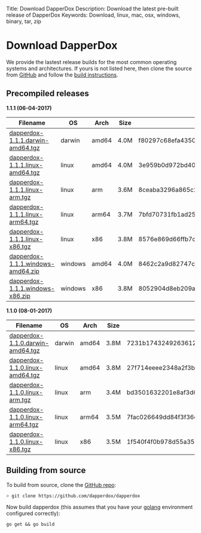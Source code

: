 Title: Download DapperDox
Description: Download the latest pre-built release of DapperDox
Keywords: Download, linux, mac, osx, windows, binary, tar, zip

# Download DapperDox

We provide the lastest release builds for the most common operating systems and architectures.
If yours is not listed here, then clone the source from [GitHub](http://github.com/dapperdox/dapperdox) and follow the [build instructions](#building-from-source).

## Precompiled releases

**1.1.1 (06-04-2017)**

| Filename | OS   | Arch | Size | Checksum |
| -------- | ---- | ---- | ---- | -------- |
[dapperdox-1.1.1.darwin-amd64.tgz](https://github.com/DapperDox/dapperdox/releases/download/v1.1.1/dapperdox-1.1.1.darwin-amd64.tgz) | darwin | amd64 | 4.0M | f80297c68efa43502c1e98e6eef508ffe9df91854ce93127e62781d9b0617919 |
[dapperdox-1.1.1.linux-amd64.tgz](https://github.com/DapperDox/dapperdox/releases/download/v1.1.1/dapperdox-1.1.1.linux-amd64.tgz) | linux | amd64 | 4.0M | 3e959b0d972bd4035a46a45810b3afc3faf64d6c7a8173aed4ba7dd1a7a1e846 |
[dapperdox-1.1.1.linux-arm.tgz](https://github.com/DapperDox/dapperdox/releases/download/v1.1.1/dapperdox-1.1.1.linux-arm.tgz) | linux | arm | 3.6M | 8ceaba3296a865c2b734534ffa19403c07b6b0548f8b1cf5d6f25c32ede522d5 |
[dapperdox-1.1.1.linux-arm64.tgz](https://github.com/DapperDox/dapperdox/releases/download/v1.1.1/dapperdox-1.1.1.linux-arm64.tgz) | linux | arm64 | 3.7M | 7bfd70731fb1ad250872be854b99330f93a66c6b38b69b6b235a5dde5f341240 |
[dapperdox-1.1.1.linux-x86.tgz](https://github.com/DapperDox/dapperdox/releases/download/v1.1.1/dapperdox-1.1.1.linux-x86.tgz) | linux | x86 | 3.8M | 8576e869d66ffb7ce1bdfaf3e267fcc42471c2ace2095bcf63ae9b31c99b7b46 |
[dapperdox-1.1.1.windows-amd64.zip](https://github.com/DapperDox/dapperdox/releases/download/v1.1.1/dapperdox-1.1.1.windows-amd64.zip) | windows | amd64 | 4.0M | 8462c2a9d82747c43760d356a912480297a434a73d9aaecc3b7204c616a1c172 |
[dapperdox-1.1.1.windows-x86.zip](https://github.com/DapperDox/dapperdox/releases/download/v1.1.1/dapperdox-1.1.1.windows-x86.zip) | windows | x86 | 3.8M | 8052904d8eb209ae28e03b41b6cbdeb0bff0326351820dcc5a97d597efa2726f |

**1.1.0 (08-01-2017)**

| Filename | OS   | Arch | Size | Checksum |
| -------- | ---- | ---- | ---- | -------- |
[dapperdox-1.1.0.darwin-amd64.tgz](https://github.com/DapperDox/dapperdox/releases/download/v1.1.0/dapperdox-1.1.0.darwin-amd64.tgz) | darwin | amd64 | 3.8M | 7231b1743249263612e4fb9c4d5d7340d8acc875e249fd1177c275b14bb666f4 |
[dapperdox-1.1.0.linux-amd64.tgz](https://github.com/DapperDox/dapperdox/releases/download/v1.1.0/dapperdox-1.1.0.linux-amd64.tgz) | linux | amd64 | 3.8M | 27f714eeee2348a2f3be60828002f7de52469d20a97cdc2b8059b99b7e5eb62c |
[dapperdox-1.1.0.linux-arm.tgz](https://github.com/DapperDox/dapperdox/releases/download/v1.1.0/dapperdox-1.1.0.linux-arm.tgz) | linux | arm | 3.4M | bd3501632201e8af3d624a14210a4e654afd2130a47431eafbca71cd12b3084f |
[dapperdox-1.1.0.linux-arm64.tgz](https://github.com/DapperDox/dapperdox/releases/download/v1.1.0/dapperdox-1.1.0.linux-arm64.tgz) | linux | arm64 | 3.5M | 7fac026649dd84f3f36dd112e04f1359119308e4e29deb501c892c5f843956e0 |
[dapperdox-1.1.0.linux-x86.tgz](https://github.com/DapperDox/dapperdox/releases/download/v1.1.0/dapperdox-1.1.0.linux-x86.tgz) | linux | x86 | 3.5M | 1f540f4f0b978d55a35d796f8f875576476de4d96b477054c086fd17337c8483 |

## Building from source

To build from source, clone the [GitHub repo](https://github.com/dapperdox/dapperdox):

```bash
> git clone https://github.com/dapperdox/dapperdox
```

Now build dapperdox (this assumes that you have your [golang](https://golang.org/doc/install) environment configured correctly):

```
go get && go build
```
